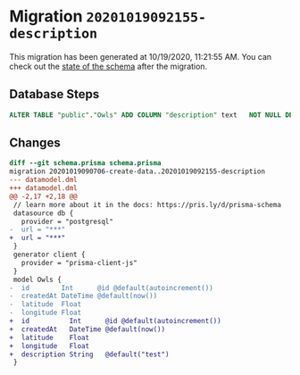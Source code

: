 # Migration `20201019092155-description`

This migration has been generated at 10/19/2020, 11:21:55 AM.
You can check out the [state of the schema](./schema.prisma) after the migration.

## Database Steps

```sql
ALTER TABLE "public"."Owls" ADD COLUMN "description" text   NOT NULL DEFAULT E'test'
```

## Changes

```diff
diff --git schema.prisma schema.prisma
migration 20201019090706-create-data..20201019092155-description
--- datamodel.dml
+++ datamodel.dml
@@ -2,17 +2,18 @@
 // learn more about it in the docs: https://pris.ly/d/prisma-schema
 datasource db {
   provider = "postgresql"
-  url = "***"
+  url = "***"
 }
 generator client {
   provider = "prisma-client-js"
 }
 model Owls {
-  id        Int      @id @default(autoincrement())
-  createdAt DateTime @default(now())
-  latitude  Float
-  longitude Float
+  id          Int      @id @default(autoincrement())
+  createdAt   DateTime @default(now())
+  latitude    Float
+  longitude   Float
+  description String   @default("test")
 }
```


